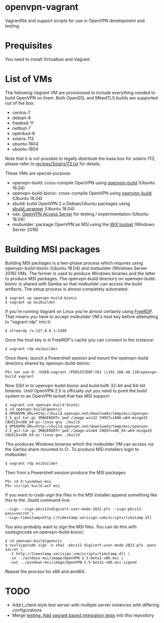 # openvpn-vagrant

Vagrantfile and support scripts for use in OpenVPN development and testing.

# Prequisites

You need to install Virtualbox and Vagrant.

# List of VMs

The following Vagrant VM are provisioned to include everything needed to build 
OpenVPN on them. Both OpenSSL and MbedTLS builds are supported out of the box:

* centos-7
* debian-9
* freebsd-11
* netbsd-7
* openbsd-6
* solaris-113
* ubuntu-1604
* ubuntu-1804

Note that it is not possible to legally distribute the base box for solaris-113; 
please refer to [recipes/Solaris113.txt](recipes/Solaris113.txt) for details.

These VMs are special-purpose:

* openvpn-build: cross-compile OpenVPN using [openvpn-build](https://github.com/OpenVPN/openvpn-build) (Ubuntu 16.04)
* openvpn-build-bionic: cross-compile OpenVPN using [openvpn-build](https://github.com/OpenVPN/openvpn-build) (Ubuntu 18.04)
* sbuild: build OpenVPN 2.x Debian/Ubuntu packages using [sbuild_wrapper](https://github.com/OpenVPN/sbuild_wrapper) (Ubuntu 18.04)
* oas: [OpenVPN Access Server](https://openvpn.net/faq/what-is-openvpn-access-server/) for testing / experimentation (Ubuntu 18.04)
* msibuilder: package OpenVPN as MSI using the [WiX toolset](http://wixtoolset.org) (Windows Server 2016)

# Building MSI packages

Building MSI packages is a two-phase process which requires using
openvpn-build-bionic (Ubuntu 18.04) and msibuilder (Windows Server 2016) VMs.
The former is used to produce Windows binaries and the latter to produce MSI
packages. The openvpn-build directory on openvpn-build-bionic is shared with
Samba so that msibuilder can access the build artifacts. The setup process is
almost completely automated:

    $ vagrant up openvpn-build-bionic
    $ vagrant up msibuilder

If you're running Vagrant on Linux you're almost certainly using
[FreeRDP](https://www.freerdp.com/). That means you have to accept msibuilder
VM's host key before attempting to "vagrant rdp" into it:

    $ xfreerdp /v:127.0.0.1:3389

Once the host key is in FreeRDP's cache you can connect to the instance:

    $ vagrant rdp msibuilder

Once there, launch a Powershell session and mount the openvpn-build directory
shared by openvpn-build-bionic:

    PS> net use O: /USER:vagrant /PERSISTENT:YES \\192.168.48.110\openvpn-build vagrant

Now SSH in to openvpn-build-bionic and build both 32-bit and 64-bit binaries.
Until OpenVPN 2.5 is officially out you need to point the build system to an
OpenVPN tarball that has MSI support:

    $ vagrant ssh openvpn-build-bionic
    $ cd openvpn-build/generic
    $ OPENVPN_URL=http://build.openvpn.net/downloads/temp/msi/openvpn-2.5_git.tar.gz IMAGEROOT=`pwd`/image-win32 CHOST=i686-w64-mingw32 CBUILD=x86_64-pc-linux-gnu ./build
    $ OPENVPN_URL=http://build.openvpn.net/downloads/temp/msi/openvpn-2.5_git.tar.gz IMAGEROOT=`pwd`/image-win64 CHOST=x86_64-w64-mingw32 CBUILD=x86_64-pc-linux-gnu ./build

This produces Windows binaries which the msibuilder VM can access via the Samba
share mounted to O:. To produce MSI installers login to msibuilder:

    $ vagrant rdp msibuilder

Then from a Powershell session produce the MSI packages:

    PS> cd O:\windows-msi
    PS> cscript build.wsf msi

If you want to code-sign the files in the MSI installer append something like this to the ./build command-line:

    --sign --sign-pkcs12=digicert-user-mode-2022.pfx --sign-pkcs12-pass=secret \
    --sign-timestamp=http://timestamp.verisign.com/scripts/timstamp.dll

You also probably want to sign the MSI files. You can do this with
osslsigncode on openvpn-build-bionic:

    $ cd openvpn-build/generic
    $ osslsigncode sign -h sha2 -pkcs12 digicert-user-mode-2022.pfx -pass secret \
      -t http://timestamp.verisign.com/scripts/timstamp.dll \
      -in ../windows-msi/image/OpenVPN-2.5-beta1-x86.msi \
      -out ../windows-msi/image/OpenVPN-2.5-beta1-x86.msi.signed

Repeat the process for x86 and amd64.

# TODO

* Add t_client style test server with multiple server instances with differing configurations
* Merge [testing: Add vagrant based integration tests](https://github.com/OpenVPN/openvpn/pull/45) into this repository
